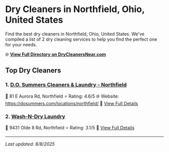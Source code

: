 # Dry Cleaners in Northfield, Ohio, United States

Find the best dry cleaners in Northfield, Ohio, United States. We've compiled a list of 2 dry cleaning services to help you find the perfect one for your needs.

🌐 **[View Full Directory on DryCleanersNear.com](https://drycleanersnear.com/city/US/Ohio/Northfield)**

## Top Dry Cleaners

### 1. [D.O. Summers Cleaners & Laundry - Northfield](https://drycleanersnear.com/dryCleaner/6875b6379b5c02c2ea277cfa/d-o-summers-cleaners-laundry-northfield)
📍 81 E Aurora Rd, Northfield
⭐ Rating: 4.6/5
🌐 Website: https://dosummers.com/locations/northfield/
🔗 [View Full Details](https://drycleanersnear.com/dryCleaner/6875b6379b5c02c2ea277cfa/d-o-summers-cleaners-laundry-northfield)

### 2. [Wash-N-Dry Laundry](https://drycleanersnear.com/dryCleaner/6875b6c89b5c02c2ea27826d/wash-n-dry-laundry)
📍 9431 Olde 8 Rd, Northfield
⭐ Rating: 3.1/5
🔗 [View Full Details](https://drycleanersnear.com/dryCleaner/6875b6c89b5c02c2ea27826d/wash-n-dry-laundry)


---

*Last updated: 8/8/2025*
